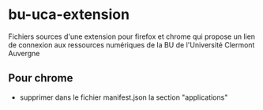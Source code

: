 # bu-uca-extension
Fichiers sources d'une extension pour firefox et chrome qui propose un lien de connexion aux ressources numériques de la BU de l'Université Clermont Auvergne

Pour chrome
------------
* supprimer dans le fichier manifest.json la section "applications"

